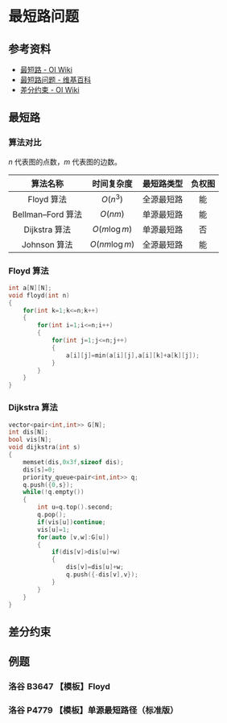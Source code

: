 # 最短路问题

## 参考资料

- [最短路 - OI Wiki](https://oi-wiki.org/graph/shortest-path/)
- [最短路问题 - 维基百科](https://zh.wikipedia.org/zh-cn/最短路问题)
- [差分约束 - OI Wiki](https://oi-wiki.org/graph/diff-constraints/)

## 最短路

### 算法对比

$n$ 代表图的点数，$m$ 代表图的边数。

|     算法名称      |  时间复杂度   | 最短路类型 | 负权图 |
| :---------------: | :-----------: | :--------: | :----: |
|    Floyd 算法     |   $O(n^3)$    | 全源最短路 |   能   |
| Bellman–Ford 算法 |    $O(nm)$    | 单源最短路 |   能   |
|   Dijkstra 算法   | $O(m\log m)$  | 单源最短路 |   否   |
|   Johnson 算法    | $O(nm\log m)$ | 全源最短路 |   能   |

### Floyd 算法

```cpp
int a[N][N];
void floyd(int n)
{
	for(int k=1;k<=n;k++)
	{
		for(int i=1;i<=n;i++)
		{
			for(int j=1;j<=n;j++)
			{
				a[i][j]=min(a[i][j],a[i][k]+a[k][j]);
			}
		}
	}
}
```

### Dijkstra 算法

```cpp
vector<pair<int,int>> G[N];
int dis[N];
bool vis[N];
void dijkstra(int s)
{
	memset(dis,0x3f,sizeof dis);
	dis[s]=0;
	priority_queue<pair<int,int>> q;
	q.push({0,s});
	while(!q.empty())
	{
		int u=q.top().second;
		q.pop();
		if(vis[u])continue;
		vis[u]=1;
		for(auto [v,w]:G[u])
		{
			if(dis[v]>dis[u]+w)
			{
				dis[v]=dis[u]+w;
				q.push({-dis[v],v});
			}
		}
	}
}
```

## 差分约束

## 例题

### 洛谷 B3647 【模板】Floyd

<Problem id="B3647" />

### 洛谷 P4779 【模板】单源最短路径（标准版）

<Problem id="P4779" />
